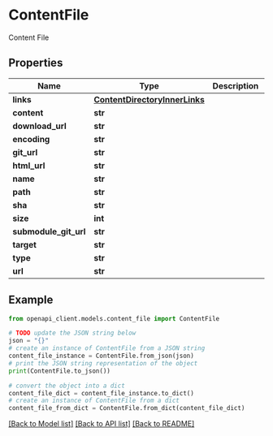 # ContentFile

Content File

## Properties

Name | Type | Description | Notes
------------ | ------------- | ------------- | -------------
**links** | [**ContentDirectoryInnerLinks**](ContentDirectoryInnerLinks.md) |  | 
**content** | **str** |  | 
**download_url** | **str** |  | 
**encoding** | **str** |  | 
**git_url** | **str** |  | 
**html_url** | **str** |  | 
**name** | **str** |  | 
**path** | **str** |  | 
**sha** | **str** |  | 
**size** | **int** |  | 
**submodule_git_url** | **str** |  | [optional] 
**target** | **str** |  | [optional] 
**type** | **str** |  | 
**url** | **str** |  | 

## Example

```python
from openapi_client.models.content_file import ContentFile

# TODO update the JSON string below
json = "{}"
# create an instance of ContentFile from a JSON string
content_file_instance = ContentFile.from_json(json)
# print the JSON string representation of the object
print(ContentFile.to_json())

# convert the object into a dict
content_file_dict = content_file_instance.to_dict()
# create an instance of ContentFile from a dict
content_file_from_dict = ContentFile.from_dict(content_file_dict)
```
[[Back to Model list]](../README.md#documentation-for-models) [[Back to API list]](../README.md#documentation-for-api-endpoints) [[Back to README]](../README.md)


